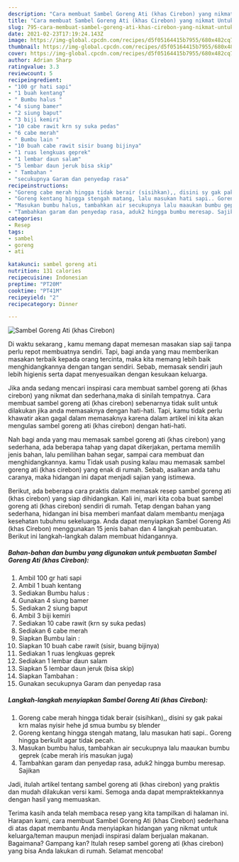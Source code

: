 ```yaml
---
description: "Cara membuat Sambel Goreng Ati (khas Cirebon) yang nikmat Untuk Jualan"
title: "Cara membuat Sambel Goreng Ati (khas Cirebon) yang nikmat Untuk Jualan"
slug: 795-cara-membuat-sambel-goreng-ati-khas-cirebon-yang-nikmat-untuk-jualan
date: 2021-02-23T17:19:24.143Z
image: https://img-global.cpcdn.com/recipes/d5f05164415b7955/680x482cq70/sambel-goreng-ati-khas-cirebon-foto-resep-utama.jpg
thumbnail: https://img-global.cpcdn.com/recipes/d5f05164415b7955/680x482cq70/sambel-goreng-ati-khas-cirebon-foto-resep-utama.jpg
cover: https://img-global.cpcdn.com/recipes/d5f05164415b7955/680x482cq70/sambel-goreng-ati-khas-cirebon-foto-resep-utama.jpg
author: Adrian Sharp
ratingvalue: 3.3
reviewcount: 5
recipeingredient:
- "100 gr hati sapi"
- "1 buah kentang"
- " Bumbu halus "
- "4 siung bamer"
- "2 siung baput"
- "3 biji kemiri"
- "10 cabe rawit krn sy suka pedas"
- "6 cabe merah"
- " Bumbu lain "
- "10 buah cabe rawit sisir buang bijinya"
- "1 ruas lengkuas geprek"
- "1 lembar daun salam"
- "5 lembar daun jeruk bisa skip"
- " Tambahan "
- "secukupnya Garam dan penyedap rasa"
recipeinstructions:
- "Goreng cabe merah hingga tidak berair (sisihkan),, disini sy gak pakai krn malas nyisir hehe jd smua bumbu sy blender"
- "Goreng kentang hingga stengah matang, lalu masukan hati sapi.. Goreng hingga berkulit agar tidak pecah."
- "Masukan bumbu halus, tambahkan air secukupnya lalu maaukan bumbu geprek (cabe merah iris masukan juga)"
- "Tambahkan garam dan penyedap rasa, aduk2 hingga bumbu meresap. Sajikan"
categories:
- Resep
tags:
- sambel
- goreng
- ati

katakunci: sambel goreng ati 
nutrition: 131 calories
recipecuisine: Indonesian
preptime: "PT20M"
cooktime: "PT41M"
recipeyield: "2"
recipecategory: Dinner

---
```



![Sambel Goreng Ati (khas Cirebon)](https://img-global.cpcdn.com/recipes/d5f05164415b7955/680x482cq70/sambel-goreng-ati-khas-cirebon-foto-resep-utama.jpg)

Di waktu  sekarang , kamu memang dapat memesan masakan siap saji tanpa perlu repot membuatnya sendiri. Tapi, bagi anda yang mau memberikan masakan terbaik kepada orang tercinta, maka kita memang lebih baik menghidangkannya dengan tangan sendiri. Sebab, memasak sendiri jauh lebih higienis serta dapat menyesuaikan dengan kesukaan keluarga.

Jika anda sedang mencari inspirasi cara membuat sambel goreng ati (khas cirebon) yang nikmat dan sederhana,maka di sinilah tempatnya. Cara membuat sambel goreng ati (khas cirebon)  sebenarnya tidak sulit untuk dilakukan jika anda memasaknya dengan hati-hati. Tapi, kamu tidak perlu khawatir akan gagal dalam memasaknya 
karena dalam artikel ini kita akan mengulas sambel goreng ati (khas cirebon) dengan hati-hati.  



Nah bagi anda yang mau memasak sambel goreng ati (khas cirebon) yang sederhana, ada beberapa tahap yang dapat dikerjakan, pertama memilih jenis bahan, lalu pemilihan bahan segar, sampai cara membuat dan menghidangkannya. kamu Tidak usah pusing kalau mau memasak sambel goreng ati (khas cirebon) yang enak di rumah. Sebab, asalkan anda  tahu caranya, maka hidangan ini dapat menjadi sajian yang istimewa.

Berikut, ada beberapa cara praktis  dalam memasak resep sambel goreng ati (khas cirebon) yang siap dihidangkan. Kali ini, mari kita coba buat sambel goreng ati (khas cirebon) sendiri di rumah. Tetap dengan bahan yang sederhana, hidangan ini bisa memberi manfaat dalam membantu menjaga kesehatan tubuhmu sekeluarga. Anda dapat menyiapkan Sambel Goreng Ati (khas Cirebon) menggunakan 15 jenis bahan dan 4 langkah pembuatan. Berikut ini langkah-langkah dalam membuat hidangannya.

<!--inarticleads1-->

##### Bahan-bahan dan bumbu yang digunakan untuk pembuatan Sambel Goreng Ati (khas Cirebon):

1. Ambil 100 gr hati sapi
1. Ambil 1 buah kentang
1. Sediakan  Bumbu halus :
1. Gunakan 4 siung bamer
1. Sediakan 2 siung baput
1. Ambil 3 biji kemiri
1. Sediakan 10 cabe rawit (krn sy suka pedas)
1. Sediakan 6 cabe merah
1. Siapkan  Bumbu lain :
1. Siapkan 10 buah cabe rawit (sisir, buang bijinya)
1. Sediakan 1 ruas lengkuas geprek
1. Sediakan 1 lembar daun salam
1. Siapkan 5 lembar daun jeruk (bisa skip)
1. Siapkan  Tambahan :
1. Gunakan secukupnya Garam dan penyedap rasa




<!--inarticleads2-->

##### Langkah-langkah menyiapkan Sambel Goreng Ati (khas Cirebon):

1. Goreng cabe merah hingga tidak berair (sisihkan),, disini sy gak pakai krn malas nyisir hehe jd smua bumbu sy blender
1. Goreng kentang hingga stengah matang, lalu masukan hati sapi.. Goreng hingga berkulit agar tidak pecah.
1. Masukan bumbu halus, tambahkan air secukupnya lalu maaukan bumbu geprek (cabe merah iris masukan juga)
1. Tambahkan garam dan penyedap rasa, aduk2 hingga bumbu meresap. Sajikan




Jadi, itulah artikel tentang  sambel goreng ati (khas cirebon)  yang praktis dan mudah dilakukan versi kami. Semoga anda dapat mempraktekkannya dengan hasil yang memuaskan. 

Terima kasih anda telah membaca resep yang kita tampilkan di halaman ini. Harapan kami, cara membuat  Sambel Goreng Ati (khas Cirebon) sederhana di atas dapat membantu Anda menyiapkan hidangan yang nikmat untuk keluarga/teman maupun menjadi inspirasi dalam berjualan makanan. Bagaimana? Gampang kan? Itulah resep sambel goreng ati (khas cirebon) yang bisa Anda lakukan di rumah. Selamat mencoba!

